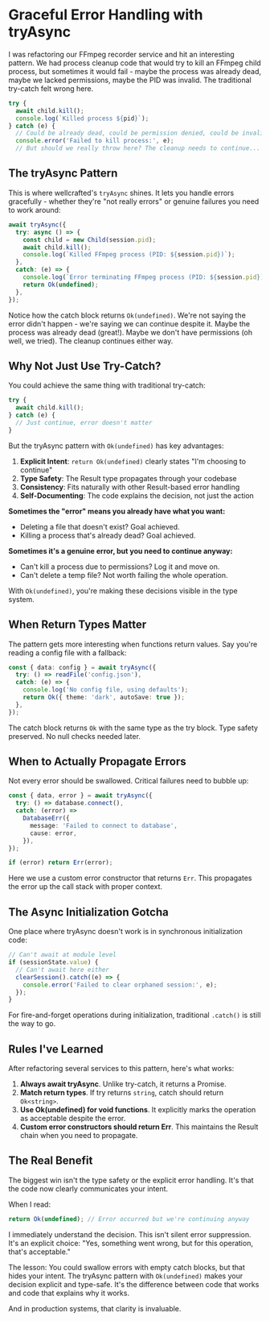 # Graceful Error Handling with tryAsync

I was refactoring our FFmpeg recorder service and hit an interesting pattern. We had process cleanup code that would try to kill an FFmpeg child process, but sometimes it would fail - maybe the process was already dead, maybe we lacked permissions, maybe the PID was invalid. The traditional try-catch felt wrong here.

```typescript
try {
  await child.kill();
  console.log(`Killed process ${pid}`);
} catch (e) {
  // Could be already dead, could be permission denied, could be invalid PID
  console.error('Failed to kill process:', e);
  // But should we really throw here? The cleanup needs to continue...
```

## The tryAsync Pattern

This is where wellcrafted's `tryAsync` shines. It lets you handle errors gracefully - whether they're "not really errors" or genuine failures you need to work around:

```typescript
await tryAsync({
  try: async () => {
    const child = new Child(session.pid);
    await child.kill();
    console.log(`Killed FFmpeg process (PID: ${session.pid})`);
  },
  catch: (e) => {
    console.log(`Error terminating FFmpeg process (PID: ${session.pid}): ${extractErrorMessage(e)}`);
    return Ok(undefined);
  },
});
```

Notice how the catch block returns `Ok(undefined)`. We're not saying the error didn't happen - we're saying we can continue despite it. Maybe the process was already dead (great!). Maybe we don't have permissions (oh well, we tried). The cleanup continues either way.

## Why Not Just Use Try-Catch?

You could achieve the same thing with traditional try-catch:

```typescript
try {
  await child.kill();
} catch (e) {
  // Just continue, error doesn't matter
}
```

But the tryAsync pattern with `Ok(undefined)` has key advantages:

1. **Explicit Intent**: `return Ok(undefined)` clearly states "I'm choosing to continue"
2. **Type Safety**: The Result type propagates through your codebase
3. **Consistency**: Fits naturally with other Result-based error handling
4. **Self-Documenting**: The code explains the decision, not just the action

**Sometimes the "error" means you already have what you want:**
- Deleting a file that doesn't exist? Goal achieved.
- Killing a process that's already dead? Goal achieved.

**Sometimes it's a genuine error, but you need to continue anyway:**
- Can't kill a process due to permissions? Log it and move on.
- Can't delete a temp file? Not worth failing the whole operation.

With `Ok(undefined)`, you're making these decisions visible in the type system.

## When Return Types Matter

The pattern gets more interesting when functions return values. Say you're reading a config file with a fallback:

```typescript
const { data: config } = await tryAsync({
  try: () => readFile('config.json'),
  catch: (e) => {
    console.log('No config file, using defaults');
    return Ok({ theme: 'dark', autoSave: true });
  },
});
```

The catch block returns `Ok` with the same type as the try block. Type safety preserved. No null checks needed later.

## When to Actually Propagate Errors

Not every error should be swallowed. Critical failures need to bubble up:

```typescript
const { data, error } = await tryAsync({
  try: () => database.connect(),
  catch: (error) =>
    DatabaseErr({
      message: 'Failed to connect to database',
      cause: error,
    }),
});

if (error) return Err(error);
```

Here we use a custom error constructor that returns `Err`. This propagates the error up the call stack with proper context.

## The Async Initialization Gotcha

One place where tryAsync doesn't work is in synchronous initialization code:

```typescript
// Can't await at module level
if (sessionState.value) {
  // Can't await here either
  clearSession().catch((e) => {
    console.error('Failed to clear orphaned session:', e);
  });
}
```

For fire-and-forget operations during initialization, traditional `.catch()` is still the way to go.

## Rules I've Learned

After refactoring several services to this pattern, here's what works:

1. **Always await tryAsync**. Unlike try-catch, it returns a Promise.
2. **Match return types**. If try returns `string`, catch should return `Ok<string>`.
3. **Use Ok(undefined) for void functions**. It explicitly marks the operation as acceptable despite the error.
4. **Custom error constructors should return Err**. This maintains the Result chain when you need to propagate.

## The Real Benefit

The biggest win isn't the type safety or the explicit error handling. It's that the code now clearly communicates your intent.

When I read:

```typescript
return Ok(undefined); // Error occurred but we're continuing anyway
```

I immediately understand the decision. This isn't silent error suppression. It's an explicit choice: "Yes, something went wrong, but for this operation, that's acceptable."

The lesson: You could swallow errors with empty catch blocks, but that hides your intent. The tryAsync pattern with `Ok(undefined)` makes your decision explicit and type-safe. It's the difference between code that works and code that explains why it works.

And in production systems, that clarity is invaluable.